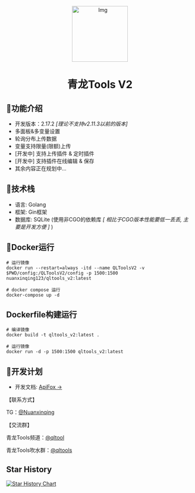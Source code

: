 <!--suppress HtmlDeprecatedAttribute -->
<p align="center">
  <a href="https://github.com/whyour/qinglong">
    <img width="150" src="https://z3.ax1x.com/2021/11/18/I7MpAe.png" alt="Img">
  </a>
</p>

<h1 align="center">青龙Tools V2</h1>

## 🍭功能介绍
- 开发版本：2.17.2 _[理论不支持v2.11.3以前的版本]_
- 多面板&多变量设置
- 轮询分布上传数据
- 变量支持限量(限额)上传
- [开发中] 支持上传插件 & 定时插件
- [开发中] 支持插件在线编辑 & 保存
- 其余内容正在规划中...

## 🍳技术栈
- 语言: Golang
- 框架: Gin框架
- 数据库: SQLite (使用非CGO的依赖库 _[ 相比于CGO版本性能要低一丢丢, 主要是开发方便 ]_ )

## 🐳Docker运行
```shell
# 运行镜像
docker run --restart=always -itd --name QLToolsV2 -v $PWD/config:/QLToolsV2/config -p 1500:1500 nuanxinqing123/qltools_v2:latest

# docker compose 运行
docker-compose up -d
```


## Dockerfile构建运行
```shell
# 编译镜像
docker build -t qltools_v2:latest .

# 运行镜像
docker run -d -p 1500:1500 qltools_v2:latest
```

## 🎯开发计划

- 开发文档: [ApiFox ->](https://apifox.com/apidoc/shared-85e6a037-263e-4a8f-8e96-3c56a924c242)

【联系方式】

TG：[@Nuanxinqing](https://t.me/Nuanxinqing)

【交流群】

青龙Tools频道：[@qltool](https://t.me/qltool)

青龙Tools吹水群：[@qltools](https://t.me/qltools)

## Star History

[![Star History Chart](https://api.star-history.com/svg?repos=nuanxinqing123/QLToolsV2&type=Date)](https://star-history.com/#nuanxinqing123/QLToolsV2&Date)
